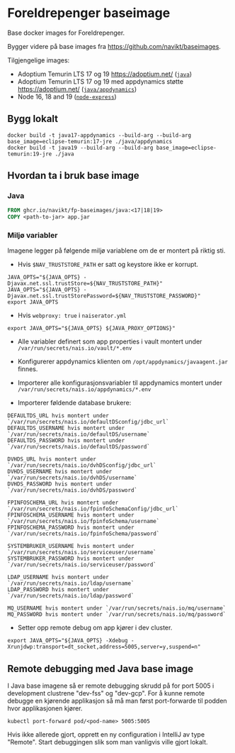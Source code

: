 # Foreldrepenger baseimage
Base docker images for Foreldrepenger.

Bygger videre på base images fra https://github.com/navikt/baseimages.

Tilgjengelige images:
* Adoptium Temurin LTS 17 og 19 https://adoptium.net/ ([`java`](java))
* Adoptium Temurin LTS 17 og 19 med appdynamics støtte https://adoptium.net/ ([`java/appdynamics`](java/appdynamics))
* Node 16, 18 and 19 ([`node-express`](node-express))

## Bygg lokalt
```shell script
docker build -t java17-appdynamics --build-arg --build-arg base_image=eclipse-temurin:17-jre ./java/appdynamics
docker build -t java19 --build-arg --build-arg base_image=eclipse-temurin:19-jre ./java
```
## Hvordan ta i bruk base image

### Java
```dockerfile
FROM ghcr.io/navikt/fp-baseimages/java:<17|18|19>
COPY <path-to-jar> app.jar
```

### Miljø variabler
Imagene legger på følgende miljø variablene om de er montert på riktig sti.

* Hvis `$NAV_TRUSTSTORE_PATH` er satt og keystore ikke er korrupt.
```shell script
JAVA_OPTS="${JAVA_OPTS} -Djavax.net.ssl.trustStore=${NAV_TRUSTSTORE_PATH}"
JAVA_OPTS="${JAVA_OPTS} -Djavax.net.ssl.trustStorePassword=${NAV_TRUSTSTORE_PASSWORD}"
export JAVA_OPTS
```

* Hvis `webproxy: true` i `naiserator.yml`
```shell script
export JAVA_OPTS="${JAVA_OPTS} ${JAVA_PROXY_OPTIONS}"
```

* Alle variabler definert som app properties i vault montert under `/var/run/secrets/nais.io/vault/*.env`

* Konfigurerer appdynamics klienten om `/opt/appdynamics/javaagent.jar` finnes.

* Importerer alle konfigurasjonsvariabler til appdynamics montert under `/var/run/secrets/nais.io/appdynamics/*.env`

* Importerer føldende database brukere:
```shell script
DEFAULTDS_URL hvis montert under `/var/run/secrets/nais.io/defaultDSconfig/jdbc_url`
DEFAULTDS_USERNAME hvis montert under `/var/run/secrets/nais.io/defaultDS/username`
DEFAULTDS_PASSWORD hvis montert under `/var/run/secrets/nais.io/defaultDS/password`
```

```shell script
DVHDS_URL hvis montert under `/var/run/secrets/nais.io/dvhDSconfig/jdbc_url`
DVHDS_USERNAME hvis montert under `/var/run/secrets/nais.io/dvhDS/username`
DVHDS_PASSWORD hvis montert under `/var/run/secrets/nais.io/dvhDS/password`
```

```shell script
FPINFOSCHEMA_URL hvis montert under `/var/run/secrets/nais.io/fpinfoSchemaConfig/jdbc_url`
FPINFOSCHEMA_USERNAME hvis montert under `/var/run/secrets/nais.io/fpinfoSchema/username`
FPINFOSCHEMA_PASSWORD hvis montert under `/var/run/secrets/nais.io/fpinfoSchema/password`
```

```shell script
SYSTEMBRUKER_USERNAME hvis montert under `/var/run/secrets/nais.io/serviceuser/username`
SYSTEMBRUKER_PASSWORD hvis montert under `/var/run/secrets/nais.io/serviceuser/password`
```

```shell script
LDAP_USERNAME hvis montert under `/var/run/secrets/nais.io/ldap/username`
LDAP_PASSWORD hvis montert under `/var/run/secrets/nais.io/ldap/password`
```

```shell script
MQ_USERNAME hvis montert under `/var/run/secrets/nais.io/mq/username`
MQ_PASSWORD hvis montert under `/var/run/secrets/nais.io/mq/password`
```

* Setter opp remote debug om app kjører i dev cluster.
```shell script
export JAVA_OPTS="${JAVA_OPTS} -Xdebug -Xrunjdwp:transport=dt_socket,address=5005,server=y,suspend=n"
```

## Remote debugging med Java base image

I Java base imagene så er remote debugging skrudd på for port 5005 i development clustrene "dev-fss" og "dev-gcp".
For å kunne remote debugge en kjørende applikasjon så må man først port-forwarde til podden hvor applikasjonen kjører.

```shell script
kubectl port-forward pod/<pod-name> 5005:5005
```

Hvis ikke allerede gjort, opprett en ny configuration i IntelliJ av type "Remote".
Start debuggingen slik som man vanligvis ville gjort lokalt.

